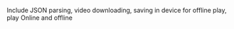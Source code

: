 Include JSON parsing, video downloading, saving in device for offline play, play Online and offline

